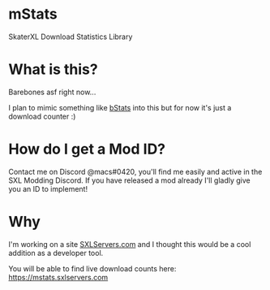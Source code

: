 # mStats
SkaterXL Download Statistics Library

# What is this?

Barebones asf right now...

I plan to mimic something like [bStats](https://bstats.org) into this but for now it's just a download counter :)

# How do I get a Mod ID?

Contact me on Discord @macs#0420, you'll find me easily and active in the SXL Modding Discord. If you have released a mod already I'll gladly give you an ID to implement!

# Why

I'm working on a site [SXLServers.com](https://sxlservers.com) and I thought this would be a cool addition as a developer tool. 

You will be able to find live download counts here: https://mstats.sxlservers.com
